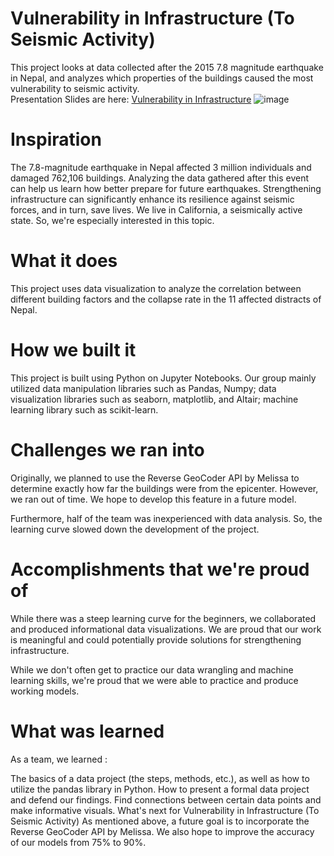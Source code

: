 # Vulnerability in Infrastructure (To Seismic Activity)
This project looks at data collected after the 2015 7.8 magnitude earthquake in Nepal, and analyzes which properties of the buildings caused the most vulnerability to seismic activity.\
Presentation Slides are here: [Vulnerability in Infrastructure](https://docs.google.com/presentation/d/1MFLD8ml8S-GACSp86cJY3nutYitlDAk2rl_EQiD5f4E/edit?usp=sharing)
![image](https://github.com/TomGaoGe/Datathon_2024/assets/35647385/768b1fea-e350-4850-8d2b-98cb67187911)


# Inspiration
The 7.8-magnitude earthquake in Nepal affected 3 million individuals and damaged 762,106 buildings. Analyzing the data gathered after this event can help us learn how better prepare for future earthquakes. Strengthening infrastructure can significantly enhance its resilience against seismic forces, and in turn, save lives.
We live in California, a seismically active state. So, we're especially interested in this topic.

# What it does
This project uses data visualization to analyze the correlation between different building factors and the collapse rate in the 11 affected distracts of Nepal.

# How we built it
This project is built using Python on Jupyter Notebooks. Our group mainly utilized data manipulation libraries such as Pandas, Numpy; data visualization libraries such as seaborn, matplotlib, and Altair; machine learning library such as scikit-learn.

# Challenges we ran into
Originally, we planned to use the Reverse GeoCoder API by Melissa to determine exactly how far the buildings were from the epicenter. However, we ran out of time. We hope to develop this feature in a future model.

Furthermore, half of the team was inexperienced with data analysis. So, the learning curve slowed down the development of the project.

# Accomplishments that we're proud of
While there was a steep learning curve for the beginners, we collaborated and produced informational data visualizations. We are proud that our work is meaningful and could potentially provide solutions for strengthening infrastructure.

While we don't often get to practice our data wrangling and machine learning skills, we're proud that we were able to practice and produce working models.

# What was learned
As a team, we learned :

The basics of a data project (the steps, methods, etc.), as well as how to utilize the pandas library in Python.
How to present a formal data project and defend our findings.
Find connections between certain data points and make informative visuals.
What's next for Vulnerability in Infrastructure (To Seismic Activity)
As mentioned above, a future goal is to incorporate the Reverse GeoCoder API by Melissa. We also hope to improve the accuracy of our models from 75% to 90%.
